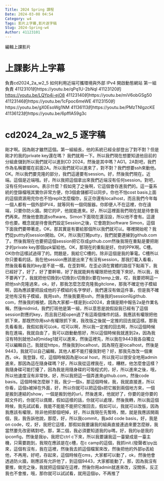 ```yaml
---
Title: 2024 Spring 課程
Date: 2024-03-08 04:54
Category: w4
Tags: 影片上字幕,影片逐字稿
Slug: 2024-Spring-w4
Author: 41123101
---
```


編輯上課影片

<!-- PELICAN_END_SUMMARY -->
# 上課影片上字幕
負責cd2024_2a_w2_5 如何利用近端可攜環境與外部 IPv4 開啟動態網站
第一組負責
41123101的https://youtu.be/qPq1U-2bNqI
41123120的 https://youtu.be/LQYp4i-ejO8
41123140的https://youtu.be/miV6obGSg50
41123146的https://youtu.be/1cFpoc6meWE
41123150的https://youtu.be/gX0EsoWg1NM
41136113的https://youtu.be/PMzTNIgzcKE
41136123的https://youtu.be/6pfflA59g3c
# cd2024_2a_w2_5 逐字稿
剛才啊。因為剛才雖然這個。第一組組長，他的系統已經全部登出了對不對？但是剛才的我的private key還在嗎？
我們就用一下。所以我們現在想要知道他目前的分組倉儲到所以我們就可以進到CD 2024，然後是其中嗎？AG1。2A對吧，我們作為名稱要擺在前面2A。所以我們就可以進來了，對不對？我們想要ssh來動他。OK。所以我們要克隆的部分，我們這邊要有session。好，然後我們現在。近端。這個是近端哦。好，所以我把這個拿出來我們近端沒有任何session。對吧，沒有任何session。表示什麼？假如見了之後啊，它這個會存進我們的。這一臺系統的登錄檔哦其實你非常方便，你3個倉儲都可以同步。你也不怕cost basis上面的這個資源用完你也不怕replit怎麼檔你，反正你還有localhost，而且我們今年每一個人都有一個外部IPV4，就等同有一個伺服器。你即便人不在這裡，你在遠端，只要你防火牆。開它的IP，他就能進來。好，所以這裡面我們現在就是待會我們再來。然後他會跑道software。Simon下面現在還沒設，所以他不會有。這邊你也要。概念就是待會我們設定Session之後，它會跑到software Simon，這個下面我們要帶著走。OK，那其實是有要給那個所以我們就可以。哪裡開始呢？我們從puttty的session開始。OK，所以我打開putty，我們就要連線到github.com了。然後我現在也要把這個session把它存成github.com然後我現在重點是要把剛才的private key那個ppk留給他。OK，那現在的重點是好。你的PPK啊。C槽。OK你你這樣試過得了的。問題是，我給它C槽的。除非這個是我的筆電。C槽所以你只要看的話，我在他session應該是出來了有沒有session，那我打載入看看，然後我看看我的key是不是一樣。在歪對啊，在歪必須在實體的路徑下點兩下，我已經好了，好了，好了要幹嘛，好了我就能夠有權限把他克隆下來好。所以我，我不要再Y了，我就把他切換到c切換到c切換到c要在temp上做，哎，我要把啊這一把他ssh克隆過來，ok，好，那我怎麼怎麼克隆我gitclone，那我不確定他子模組啊，因為應該要把設成他的子模組的名字學好，我們還沒有做這件事，但是我不確定他有沒有子模組，我用ssh，然後我要用ssh，然後我的session叫github. com，然後我的帳號，因為大家都一樣是到cd2024，倉儲是期中報告2a是作業名稱，然後midmid，我們打斑他是第一組，所以意思是說假設我已經有了這個session對應的key，而且我已經open過了有這兩個條件的話，我應該有權限把他抓下來，那既然你用ssh有權限抓下來，我改版之後就一定推的回去就這樣。那我先看看我，我假如我可以ok，哎可以啊，所以我一定推的回去啊，所以這個時候我在進端，我就自由了，我可以啟動動態好，所以這個時候我就進到2a，因為我沒有特別就他2a的midag1就可以進來，然後這裡先，所以我在9443我各自獨立可以編輯自己，我就從https，然後我到localhost，因為現在是localhost，然後是9443，我就可以自己編輯，其他人都不能打擾我對吧？好，那我先改改一個東西，ok，我登錄，哎，這個時候因為是local host，所以我可以很安全地用admin進來，那因為這在隨身碟嗎？好，所以我從這裡我在，哇，糟糕，他怎麼會這樣？我隨身碟可能打擾了，因為我是用隨身碟的可吸程式的，好，所以進來之後，哦，所以他速度沒有非常快，好，所以我把這一個弄進來github.com，然後code basis。這個時候怎麼辦？我，我少一個s，那這個時候，我，我就直接進，所以你看，這個s被掉在外面，好，所以你就可以把這個s把它搬到兩個地方來，一個是搬到連結的show，一個是搬到他的url，然後進來，他就好了，你要的是你要的超文件的，你就可以偶爾，假如這樣的話，你就可以處理，然後我轉，所以我這個時候，我先試試看，我能不能能不能把它推回去，假如可以，我就可以改版，因為我應該有權限，除非他把那個吧掉，好，所以我現在先暫時，關，就是我應該開兩個，我，我告訴他說，那麼，好，所以我commit，我add  code basis，好，我是on code，哎，好，我把它這樣，那假如我要讓我的組員直接連過來要怎麼辦，我當然要先改密碼對吧，那，第二個，我必須要知道我的ip嗎，好，我的ip是我的ipconfig，然後是我ip，我把它ctrl c下來，所以我要讓我這一臺變成是一臺主機，只需要跑到，我現在應該是在c槽，在c camp的這個，我抓init.(發聲者)py出來，這個有沒有，我在這裡，然後我去抓這個檔案來改，然後把他的外部ip丟給他，不再用，好吧，存起來，這個時候在cms，大家都可以動了，ok，然後他會透過防火牆，剛應該有允許他了，到這個9443，大家都能動了，那，因為我沒有要推，做完之後，我就把這個留在這裡，然後你用admin就進來改，沒關係，反正我也不會推，哦，那你就可以試試看，就用這個ip，不再推了